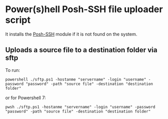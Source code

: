 # Power(s)hell Posh-SSH file uploader script

It installs the [Posh-SSH](https://github.com/darkoperator/Posh-SSH) module if it is not found on the system.

## Uploads a source file to a destination folder via sftp

To run:

```
powershell ./sftp.ps1 -hostanme "servername" -login "username" -password "password" -path "source file" -destination "destination folder"
```

or for Powershell 7:

```
pwsh ./sftp.ps1 -hostanme "servername" -login "username" -password "password" -path "source file" -destination "destination folder"
```